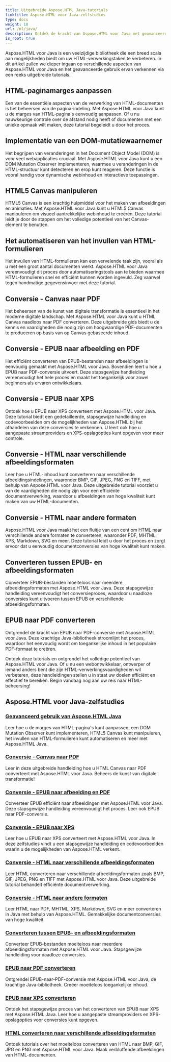 ```yaml
---
title: Uitgebreide Aspose.HTML Java-tutorials
linktitle: Aspose.HTML voor Java-zelfstudies
type: docs
weight: 10
url: /nl/java/
description: Ontdek de kracht van Aspose.HTML voor Java met geavanceerde tutorials. Leer HTML-pagina's manipuleren, EPUB naar verschillende formaten converteren en HTML Canvas aanpassen als een professional.
is_root: true
---
```

Aspose.HTML voor Java is een veelzijdige bibliotheek die een breed scala aan mogelijkheden biedt om uw HTML-verwerkingstaken te verbeteren. In dit artikel zullen we dieper ingaan op verschillende aspecten van Aspose.HTML voor Java en het geavanceerde gebruik ervan verkennen via een reeks uitgebreide tutorials.

## HTML-paginamarges aanpassen
Een van de essentiële aspecten van de verwerking van HTML-documenten is het beheersen van de pagina-indeling. Met Aspose.HTML voor Java kunt u de marges van HTML-pagina's eenvoudig aanpassen. Of u nu nauwkeurige controle over de afstand nodig heeft of documenten met een unieke opmaak wilt maken, deze tutorial begeleidt u door het proces.

## Implementatie van een DOM-mutatiewaarnemer
Het begrijpen van veranderingen in het Document Object Model (DOM) is voor veel webapplicaties cruciaal. Met Aspose.HTML voor Java kunt u een DOM Mutation Observer implementeren, waarmee u veranderingen in de HTML-structuur kunt detecteren en erop kunt reageren. Deze functie is vooral handig voor dynamische webinhoud en interactieve toepassingen.

## HTML5 Canvas manipuleren
HTML5 Canvas is een krachtig hulpmiddel voor het maken van afbeeldingen en animaties. Met Aspose.HTML voor Java kunt u HTML5 Canvas manipuleren om visueel aantrekkelijke webinhoud te creëren. Deze tutorial leidt je door de stappen om het volledige potentieel van het Canvas-element te benutten.

## Het automatiseren van het invullen van HTML-formulieren
Het invullen van HTML-formulieren kan een vervelende taak zijn, vooral als u met een groot aantal documenten werkt. Aspose.HTML voor Java vereenvoudigt dit proces door automatiseringstools aan te bieden waarmee HTML-formulieren snel en efficiënt kunnen worden ingevuld. Zeg vaarwel tegen handmatige gegevensinvoer met deze tutorial.

## Conversie - Canvas naar PDF
Het beheersen van de kunst van digitale transformatie is essentieel in het moderne digitale landschap. Met Aspose.HTML voor Java kunt u HTML Canvas naadloos naar PDF converteren. Deze uitgebreide gids biedt u de kennis en vaardigheden die nodig zijn om hoogwaardige PDF-documenten te produceren op basis van op Canvas gebaseerde inhoud.

## Conversie - EPUB naar afbeelding en PDF
Het efficiënt converteren van EPUB-bestanden naar afbeeldingen is eenvoudig gemaakt met Aspose.HTML voor Java. Bovendien leert u hoe u EPUB naar PDF-conversie uitvoert. Deze stapsgewijze handleiding vereenvoudigt het hele proces en maakt het toegankelijk voor zowel beginners als ervaren ontwikkelaars.

## Conversie - EPUB naar XPS
Ontdek hoe u EPUB naar XPS converteert met Aspose.HTML voor Java. Deze tutorial biedt een gedetailleerde, stapsgewijze handleiding en codevoorbeelden om de mogelijkheden van Aspose.HTML bij het afhandelen van deze conversies te verkennen. U leert ook hoe u aangepaste streamproviders en XPS-opslagopties kunt opgeven voor meer controle.

## Conversie - HTML naar verschillende afbeeldingsformaten
Leer hoe u HTML-inhoud kunt converteren naar verschillende afbeeldingsindelingen, waaronder BMP, GIF, JPEG, PNG en TIFF, met behulp van Aspose.HTML voor Java. Deze uitgebreide tutorial voorziet u van de vaardigheden die nodig zijn voor een efficiënte documentverwerking, waardoor u afbeeldingen van hoge kwaliteit kunt maken van uw HTML-documenten.

## Conversie - HTML naar andere formaten
Aspose.HTML voor Java maakt het een fluitje van een cent om HTML naar verschillende andere formaten te converteren, waaronder PDF, MHTML, XPS, Markdown, SVG en meer. Deze tutorial leidt u door het proces en zorgt ervoor dat u eenvoudig documentconversies van hoge kwaliteit kunt maken.

## Converteren tussen EPUB- en afbeeldingsformaten
Converteer EPUB-bestanden moeiteloos naar meerdere afbeeldingsformaten met Aspose.HTML voor Java. Deze stapsgewijze handleiding vereenvoudigt het conversieproces, waardoor u naadloze conversies kunt uitvoeren tussen EPUB en verschillende afbeeldingsformaten.

## EPUB naar PDF converteren
Ontgrendel de kracht van EPUB naar PDF-conversie met Aspose.HTML voor Java. Deze krachtige Java-bibliotheek stroomlijnt het proces, waardoor het eenvoudig wordt om toegankelijke inhoud in het populaire PDF-formaat te creëren.

Ontdek deze tutorials en ontgrendel het volledige potentieel van Aspose.HTML voor Java. Of u nu een webontwikkelaar, ontwerper of iemand anders bent die zijn HTML-verwerkingsvaardigheden wil verbeteren, deze handleidingen stellen u in staat uw doelen efficiënt en effectief te bereiken. Begin vandaag nog aan uw reis naar HTML-beheersing!

## Aspose.HTML voor Java-zelfstudies
### [Geavanceerd gebruik van Aspose.HTML Java](./advanced-usage/)
Leer hoe u de marges van HTML-pagina's kunt aanpassen, een DOM Mutation Observer kunt implementeren, HTML5 Canvas kunt manipuleren, het invullen van HTML-formulieren kunt automatiseren en meer met Aspose.HTML Java.
### [Conversie - Canvas naar PDF](./conversion-canvas-to-pdf/)
Leer in deze uitgebreide handleiding hoe u HTML Canvas naar PDF converteert met Aspose.HTML voor Java. Beheers de kunst van digitale transformatie!
### [Conversie - EPUB naar afbeelding en PDF](./conversion-epub-to-image-and-pdf/)
Converteer EPUB efficiënt naar afbeeldingen met Aspose.HTML voor Java. Deze stapsgewijze handleiding vereenvoudigt het proces. Leer ook EPUB naar PDF-conversie.
### [Conversie - EPUB naar XPS](./conversion-epub-to-xps/)
Leer hoe u EPUB naar XPS converteert met Aspose.HTML voor Java. In deze zelfstudies vindt u een stapsgewijze handleiding en codevoorbeelden waarin u de mogelijkheden van Aspose.HTML verkent.
### [Conversie - HTML naar verschillende afbeeldingsformaten](./conversion-html-to-various-image-formats/)
Leer HTML converteren naar verschillende afbeeldingsformaten zoals BMP, GIF, JPEG, PNG en TIFF met Aspose.HTML voor Java. Deze uitgebreide tutorial behandelt efficiënte documentverwerking.
### [Conversie - HTML naar andere formaten](./conversion-html-to-other-formats/)
Leer HTML naar PDF, MHTML, XPS, Markdown, SVG en meer converteren in Java met behulp van Aspose.HTML. Gemakkelijke documentconversies van hoge kwaliteit.
### [Converteren tussen EPUB- en afbeeldingsformaten](./converting-between-epub-and-image-formats/)
Converteer EPUB-bestanden moeiteloos naar meerdere afbeeldingsformaten met Aspose.HTML voor Java. Stapsgewijze handleiding voor naadloze conversies.
### [EPUB naar PDF converteren](./converting-epub-to-pdf/)
Ontgrendel EPUB-naar-PDF-conversie met Aspose.HTML voor Java, de krachtige Java-bibliotheek. Creëer moeiteloos toegankelijke inhoud.
### [EPUB naar XPS converteren](./converting-epub-to-xps/)
Ontdek het stapsgewijze proces van het converteren van EPUB naar XPS met Aspose.HTML Java. Leer hoe u aangepaste streamproviders en XPS-opslagopties voor conversies kunt opgeven.
### [HTML converteren naar verschillende afbeeldingsformaten](./converting-html-to-various-image-formats/)
Ontdek tutorials over het moeiteloos converteren van HTML naar BMP, GIF, JPG en PNG met Aspose.HTML voor Java. Maak verbluffende afbeeldingen van HTML-documenten.
